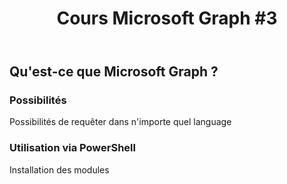 ﻿---
layout: post
title: "Cours Microsoft Graph #3"
description: "???"
nextLink:
  name: "Partie 4"
  id: "/2023/09/17/cours-msgraph-004"
prevLink:
  name: "Partie 2"
  id: "/2023/09/17/cours-msgraph-002"
---

## Qu'est-ce que Microsoft Graph ?

### Possibilités

Possibilités de requêter dans n'importe quel language

### Utilisation via PowerShell

Installation des modules

### 